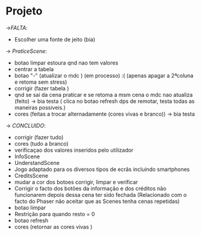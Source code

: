 # Projeto
->*FALTA*:
* Escolher uma fonte de jeito (bia) 

-> *PraticeScene*:
* botao limpar estoura qnd nao tem valores 
* centrar a tabela 
* botao "-" (atualizar o mdc )  (em processo) :( (apenas apagar a 2ªcoluna e retoma sem stress) 
* corrigir (fazer tabela ) 
* qnd se sai da cena praticar e se retoma a msm cena  o mdc nao atualiza (feito) -> bia testa ( clica no botao refresh dps de remotar, testa todas as maneiras possiveis.)  
* cores (feitas a trocar alternadamente (cores vivas e branco)) -> bia testa 
 



-> *CONCLUIDO*:
* corrigir (fazer tudo)
* cores (tudo a branco) 
* verificaçao dos valores inseridos pelo utilizador     
* InfoScene 
* UnderstandScene
* Jogo adaptado para os diversos tipos de ecrãs incluindo smartphones
*  CreditsScene
*  mudar a cor dos botoes corrigir, limpar e verificar
* Corrigir o facto dos botões da informação e dos créditos não funcionarem depois dessa cena ter sido fechada (Relacionado com o facto do Phaser não aceitar que as Scenes tenha cenas repetidas) 
* botao limpar 
* Restrição para quando resto = 0 
* botao refresh
* cores (retornar as cores vivas )


